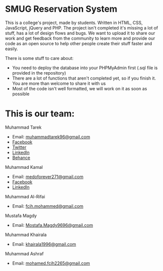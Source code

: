 # SMUG Reservation System

This is a college's project, made by students. Written in HTML, CSS, JavaScript, jQuery and PHP. The project isn't completed it's missing a lot of stuff, has a lot of design flows and bugs. We want to upload it to share our work and get feedback from the community to learn more and provide our code as an open source to help other people create their stuff faster and easily.

There is some stuff to care about:
- You need to deploy the database into your PHPMyAdmin first (.sql file is provided in the repository)
- There are a lot of functions that aren't completed yet, so if you finish it. You are more than welcome to share it with us
- Most of the code isn't well formatted, we will work on it as soon as possible

# This is our team:
Muhammad Tarek 
- Email: muhammadtarek96@gmail.com
- [Facebook](https://www.facebook.com/m.tarek96)
- [Twitter](https://twitter.com/muhammad__tarek)
- [LinkedIn](https://eg.linkedin.com/in/muhammadtarek)
- [Behance](https://www.behance.net/muhammad96)

Muhammad Kamal
- Email: medoforever271@gmail.com
- [Facebook](https://www.facebook.com/mhmd.bashae1?__mref=message_bubble)
- [LinkedIn](https://eg.linkedin.com/in/mohamedkamal9)

Muhammad Al-Rifai
- Email: fcih.mohammed@gmail.com

Mustafa Magdy
- Email: Mostafa.Magdy9696@gmail.com

Muhammad Khairala
- Email: khairala1996@gmail.com

Muhammad Ashraf
- Email: mohamed.fcih2265@gmail.com
